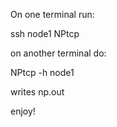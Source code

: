 
On one terminal run:

ssh node1
NPtcp

on another terminal do:

NPtcp -h node1


writes np.out

enjoy!


